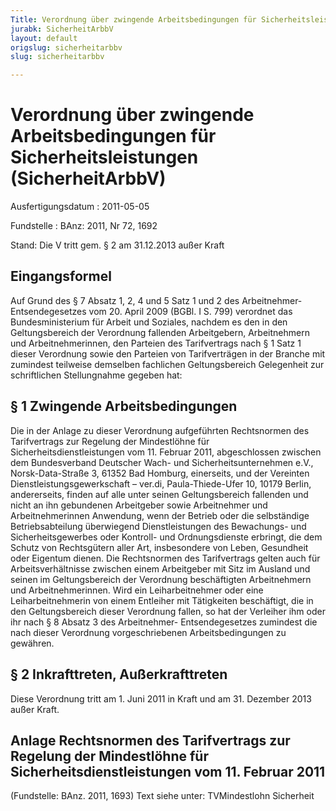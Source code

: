 ```yaml
---
Title: Verordnung über zwingende Arbeitsbedingungen für Sicherheitsleistungen
jurabk: SicherheitArbbV
layout: default
origslug: sicherheitarbbv
slug: sicherheitarbbv

---
```


# Verordnung über zwingende Arbeitsbedingungen für Sicherheitsleistungen (SicherheitArbbV)

Ausfertigungsdatum
:   2011-05-05

Fundstelle
:   BAnz: 2011, Nr 72, 1692

Stand: Die V tritt gem. § 2 am 31.12.2013 außer Kraft

## Eingangsformel

Auf Grund des § 7 Absatz 1, 2, 4 und 5 Satz 1 und 2 des Arbeitnehmer-
Entsendegesetzes vom 20. April 2009 (BGBl. I S. 799) verordnet das
Bundesministerium für Arbeit und Soziales, nachdem es den in den
Geltungsbereich der Verordnung fallenden Arbeitgebern, Arbeitnehmern
und Arbeitnehmerinnen, den Parteien des Tarifvertrags nach § 1 Satz 1
dieser Verordnung sowie den Parteien von Tarifverträgen in der Branche
mit zumindest teilweise demselben fachlichen Geltungsbereich
Gelegenheit zur schriftlichen Stellungnahme gegeben hat:

## § 1 Zwingende Arbeitsbedingungen

Die in der Anlage zu dieser Verordnung aufgeführten Rechtsnormen des
Tarifvertrags zur Regelung der Mindestlöhne für
Sicherheitsdienstleistungen vom 11. Februar 2011, abgeschlossen
zwischen dem Bundesverband Deutscher Wach- und Sicherheitsunternehmen
e.V., Norsk-Data-Straße 3, 61352 Bad Homburg, einerseits, und der
Vereinten Dienstleistungsgewerkschaft – ver.di, Paula-Thiede-Ufer 10,
10179 Berlin, andererseits, finden auf alle unter seinen
Geltungsbereich fallenden und nicht an ihn gebundenen Arbeitgeber
sowie Arbeitnehmer und Arbeitnehmerinnen Anwendung, wenn der Betrieb
oder die selbständige Betriebsabteilung überwiegend Dienstleistungen
des Bewachungs- und Sicherheitsgewerbes oder Kontroll- und
Ordnungsdienste erbringt, die dem Schutz von Rechtsgütern aller Art,
insbesondere von Leben, Gesundheit oder Eigentum dienen. Die
Rechtsnormen des Tarifvertrags gelten auch für Arbeitsverhältnisse
zwischen einem Arbeitgeber mit Sitz im Ausland und seinen im
Geltungsbereich der Verordnung beschäftigten Arbeitnehmern und
Arbeitnehmerinnen. Wird ein Leiharbeitnehmer oder eine
Leiharbeitnehmerin von einem Entleiher mit Tätigkeiten beschäftigt,
die in den Geltungsbereich dieser Verordnung fallen, so hat der
Verleiher ihm oder ihr nach § 8 Absatz 3 des Arbeitnehmer-
Entsendegesetzes zumindest die nach dieser Verordnung vorgeschriebenen
Arbeitsbedingungen zu gewähren.

## § 2 Inkrafttreten, Außerkrafttreten

Diese Verordnung tritt am 1. Juni 2011 in Kraft und am 31. Dezember
2013 außer Kraft.

## Anlage Rechtsnormen des Tarifvertrags zur Regelung der Mindestlöhne für Sicherheitsdienstleistungen vom 11. Februar 2011

(Fundstelle: BAnz. 2011, 1693)
Text siehe unter: TVMindestlohn Sicherheit

